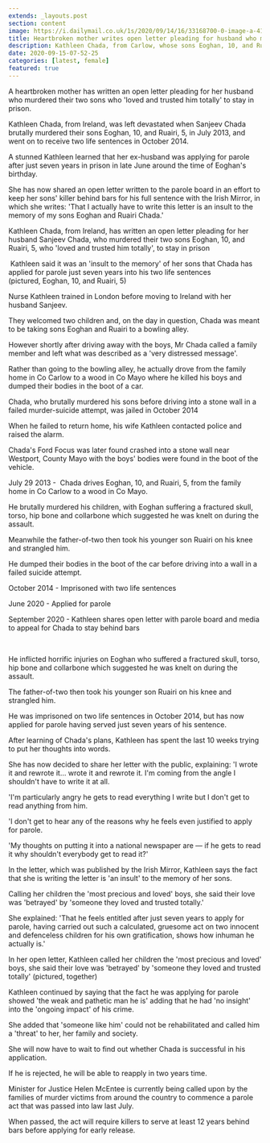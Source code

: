 ```yaml
---
extends: _layouts.post
section: content
image: https://i.dailymail.co.uk/1s/2020/09/14/16/33168700-0-image-a-41_1600098027374.jpg 
title: Heartbroken mother writes open letter pleading for husband who murdered their sons to stay in prison 
description: Kathleen Chada, from Carlow, whose sons Eoghan, 10, and Ruairi, 5, were murdered by their father Sanjeev in July 2013, shared an open letter to the parole board with the Irish Mirror. 
date: 2020-09-15-07-52-25 
categories: [latest, female] 
featured: true 
--- 
```

A heartbroken mother has written an open letter pleading for her husband who murdered their two sons who 'loved and trusted him totally' to stay in prison.  

Kathleen Chada, from Ireland, was left devastated when Sanjeev Chada brutally murdered their sons Eoghan, 10, and Ruairi, 5, in July 2013, and went on to receive two life sentences in October 2014.

A stunned Kathleen learned that her ex-husband was applying for parole after just seven years in prison in late June around the time of Eoghan's birthday. 

She has now shared an open letter written to the parole board in an effort to keep her sons' killer behind bars for his full sentence with the Irish Mirror, in which she writes: 'That I actually have to write this letter is an insult to the memory of my sons Eoghan and Ruairi Chada.'   

Kathleen Chada, from Ireland, has written an open letter pleading for her husband Sanjeev Chada, who murdered their two sons Eoghan, 10, and Ruairi, 5, who 'loved and trusted him totally', to stay in prison

 Kathleen said it was an 'insult to the memory' of her sons that Chada has applied for parole just seven years into his two life sentences (pictured, Eoghan, 10, and Ruairi, 5)

Nurse Kathleen trained in London before moving to Ireland with her husband Sanjeev.

They welcomed two children and, on the day in question, Chada was meant to be taking sons Eoghan and Ruairi to a bowling alley.

However shortly after driving away with the boys, Mr Chada called a family member and left what was described as a 'very distressed message'.  

Rather than going to the bowling alley, he actually drove from the family home in Co Carlow to a wood in Co Mayo where he killed his boys and dumped their bodies in the boot of a car. 

Chada, who brutally murdered his sons before driving into a stone wall in a failed murder-suicide attempt, was jailed in October 2014

When he failed to return home, his wife Kathleen contacted police and raised the alarm. 

Chada's Ford Focus was later found crashed into a stone wall near Westport, County Mayo with the boys' bodies were found in the boot of the vehicle.

July 29 2013 -  Chada drives Eoghan, 10, and Ruairi, 5, from the family home in Co Carlow to a wood in Co Mayo.

He brutally murdered his children, with Eoghan suffering a fractured skull, torso, hip bone and collarbone which suggested he was knelt on during the assault. 

Meanwhile the father-of-two then took his younger son Ruairi on his knee and strangled him. 

He dumped their bodies in the boot of the car before driving into a wall in a failed suicide attempt. 

October 2014 - Imprisoned with two life sentences

June 2020 - Applied for parole 

September 2020 - Kathleen shares open letter with parole board and media to appeal for Chada to stay behind bars  

 

He inflicted horrific injuries on Eoghan who suffered a fractured skull, torso, hip bone and collarbone which suggested he was knelt on during the assault.

The father-of-two then took his younger son Ruairi on his knee and strangled him.

He was imprisoned on two life sentences in October 2014, but has now applied for parole having served just seven years of his sentence.    

After learning of Chada's plans, Kathleen has spent the last 10 weeks trying to put her thoughts into words.

She has now decided to share her letter with the public, explaining: 'I wrote it and rewrote it… wrote it and rewrote it. I'm coming from the angle I shouldn't have to write it at all.

'I'm particularly angry he gets to read everything I write but I don't get to read anything from him.

'I don't get to hear any of the reasons why he feels even justified to apply for parole.

'My thoughts on putting it into a national newspaper are — if he gets to read it why shouldn't everybody get to read it?' 

In the letter, which was published by the Irish Mirror, Kathleen says the fact that she is writing the letter is 'an insult' to the memory of her sons. 

Calling her children the 'most precious and loved' boys, she said their love was 'betrayed' by 'someone they loved and trusted totally.'

She explained: 'That he feels entitled after just seven years to apply for parole, having carried out such a calculated, gruesome act on two innocent and defenceless children for his own gratification, shows how inhuman he actually is.'

In her open letter, Kathleen called her children the 'most precious and loved' boys, she said their love was 'betrayed' by 'someone they loved and trusted totally' (pictured, together)

Kathleen continued by saying that the fact he was applying for parole showed 'the weak and pathetic man he is' adding that he had 'no insight' into the 'ongoing impact' of his crime. 

She added that 'someone like him' could not be rehabilitated and called him a 'threat' to her, her family and society.   

She will now have to wait to find out whether Chada is successful in his application. 

If he is rejected, he will be able to reapply in two years time. 

Minister for Justice Helen McEntee is currently being called upon by the families of murder victims from around the country to commence a parole act that was passed into law last July.

When passed, the act will require killers to serve at least 12 years behind bars before applying for early release.   


